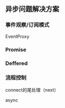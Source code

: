 ## 异步问题解决方案

### 事件观察/订阅模式

EventProxy

### Promise

### Deffered

### 流程控制

connect的尾处理（next）

async